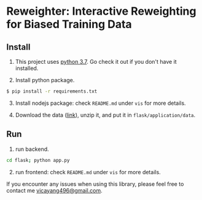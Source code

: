 # Reweighter: Interactive Reweighting for Biased Training Data

## Install

1. This project uses [python 3.7](https://www.python.org/). Go check it out if you don't have it installed.

2. Install python package.
```sh
$ pip install -r requirements.txt
```

3. Install nodejs package: check `README.md` under `vis` for more details.

4. Download the data ([link](https://drive.google.com/file/d/12db1lcp1GjG0ujCNE-nt-B5racen-pJ_/view?usp=sharing)), unzip it, and put it in `flask/application/data`.

## Run

1. run backend. 
```sh
cd flask; python app.py
```

2. run frontend: check `README.md` under `vis` for more details.


If you encounter any issues when using this library, please feel free to contact me vicayang496@gmail.com.